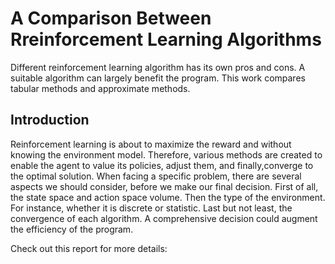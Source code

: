 # A Comparison Between Rreinforcement Learning Algorithms
Different reinforcement learning algorithm has its own pros and cons. 
A suitable algorithm can largely benefit the program. 
This work compares tabular methods and approximate methods. 

## Introduction
Reinforcement learning is about to maximize the reward and without knowing the environment model.
Therefore, various methods are created to enable the agent to value its policies, 
adjust them, and finally,converge to the optimal solution. 
When facing a specific problem, there are several aspects we should
consider, before we make our final decision. 
First of all, the state space and action space volume. Then the
type of the environment. 
For instance, whether it is discrete or statistic. Last but not least, the convergence
of each algorithm. 
A comprehensive decision could augment the efficiency of the program.

Check out this report for more details:
